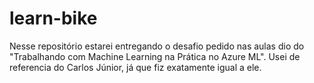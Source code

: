 # learn-bike
Nesse repositório estarei entregando o desafio pedido nas aulas dio do "Trabalhando com Machine Learning na Prática no Azure ML". Usei de referencia do Carlos Júnior, já que fiz exatamente igual a ele.
